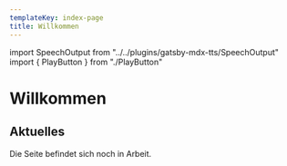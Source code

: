 ```yaml
---
templateKey: index-page
title: Willkommen
---
```

import SpeechOutput from "../../plugins/gatsby-mdx-tts/SpeechOutput"
import { PlayButton } from "./PlayButton"

<SpeechOutput id="index-page" customPlayButton={PlayButton}>

# Willkommen

## Aktuelles

Die Seite befindet sich noch in Arbeit.

</SpeechOutput>